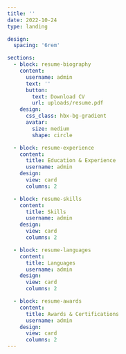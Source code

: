 ```yaml
---
title: ''
date: 2022-10-24
type: landing

design:
  spacing: '6rem'

sections:
  - block: resume-biography
    content:
      username: admin
      text: ''
      button:
        text: Download CV
        url: uploads/resume.pdf
    design:
      css_class: hbx-bg-gradient
      avatar:
        size: medium
        shape: circle

  - block: resume-experience
    content:
      title: Education & Experience
      username: admin
    design:
      view: card
      columns: 2

  - block: resume-skills
    content:
      title: Skills
      username: admin
    design:
      view: card
      columns: 2

  - block: resume-languages
    content:
      title: Languages
      username: admin
    design:
      view: card
      columns: 2

  - block: resume-awards
    content:
      title: Awards & Certifications
      username: admin
    design:
      view: card
      columns: 2
---
```

